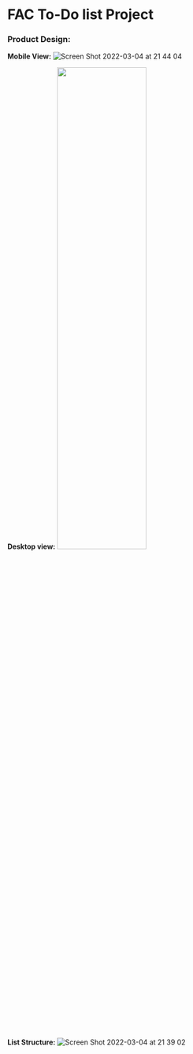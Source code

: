 # FAC To-Do list Project

### Product Design:
**Mobile View:**
![Screen Shot 2022-03-04 at 21 44 04](https://user-images.githubusercontent.com/82019270/156847362-11a3dd98-8185-4a43-bf58-2b18e29ca056.png)

**Desktop view:**
<img src="https://user-images.githubusercontent.com/82019270/156847638-60426cdf-e0f1-4c90-8e03-45f413a7d118.png" width="60%" height="50%">

**List Structure:**
![Screen Shot 2022-03-04 at 21 39 02](https://user-images.githubusercontent.com/82019270/156847341-e50d0985-9000-429e-a48b-fb0e3a8a8869.png)
